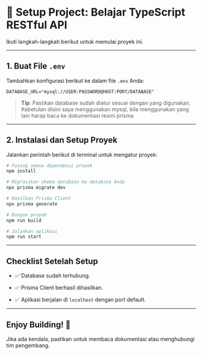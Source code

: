
# 🚀 **Setup Project: Belajar TypeScript RESTful API**

Ikuti langkah-langkah berikut untuk memulai proyek ini.

---

## **1. Buat File `.env`**
Tambahkan konfigurasi berikut ke dalam file `.env` Anda:

```env
DATABASE_URL="mysql://USER:PASSWORD@HOST:PORT/DATABASE"
```
> **Tip**: Pastikan database sudah diatur sesuai dengan yang digunakan, Kebetulan disini saya menggunakan mysql, bila menggunakan yang lain harap baca ke dokumentasi resmi prisma 

---

## **2. Instalasi dan Setup Proyek**
Jalankan perintah berikut di terminal untuk mengatur proyek:

```bash
# Pasang semua dependensi proyek
npm install

# Migrasikan skema database ke database Anda
npx prisma migrate dev

# Hasilkan Prisma Client
npx prisma generate

# Bangun proyek
npm run build

# Jalankan aplikasi
npm run start
```
<!-- > **Catatan**: Gunakan `npm run dev` jika Anda ingin menjalankan proyek dalam mode pengembangan. -->

---

## **Checklist Setelah Setup**

- ✅ Database sudah terhubung.

- ✅ Prisma Client berhasil dihasilkan.

- ✅ Aplikasi berjalan di `localhost` dengan port default.


---

## **Enjoy Building!** 🚀
Jika ada kendala, pastikan untuk membaca dokumentasi atau menghubungi tim pengembang.
